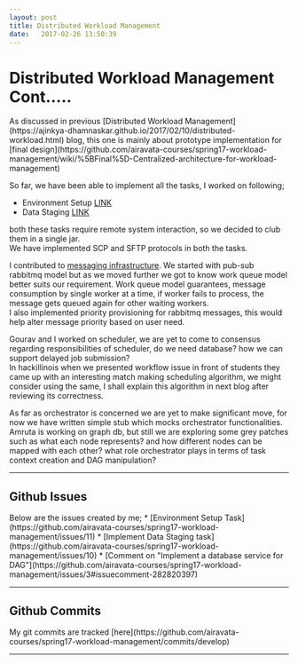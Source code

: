 ```yaml
---
layout: post
title: Distributed Workload Management  
date:   2017-02-26 13:50:39
---
```

<h1>Distributed Workload Management Cont.....</h1>
As discussed in previous [Distributed Workload Management](https://ajinkya-dhamnaskar.github.io/2017/02/10/distributed-workload.html)
blog, this one is mainly about prototype implementation for [final design](https://github.com/airavata-courses/spring17-workload-management/wiki/%5BFinal%5D-Centralized-architecture-for-workload-management)   

So far, we have been able to implement all the tasks, I worked on following;
* Environment Setup [LINK](https://github.com/airavata-courses/spring17-workload-management/tree/develop/workers/DataStaging)
* Data Staging [LINK](https://github.com/airavata-courses/spring17-workload-management/tree/develop/workers/DataStaging)   

both these tasks require remote system interaction, so we decided to club them in a single jar.   
We have implemented SCP and SFTP protocols in both the tasks. 

I contributed to [messaging infrastructure](https://github.com/airavata-courses/spring17-workload-management/tree/develop/Messaging).
We started with pub-sub rabbitmq model but as we moved further we got to know work queue model better suits our requirement. Work queue model guarantees,
message consumption by single worker at a time, if worker fails to process, the message gets queued again for other waiting workers.    
I also implemented priority provisioning for rabbitmq messages, this would help alter message priority based on user need. 

Gourav and I worked on scheduler, we are yet to come to consensus regarding responsibilities of scheduler, do we need database? how we can support delayed job submission?   
In hackillinois when we presented workflow issue in front of students they came up with an interesting match making scheduling algorithm, we might consider using the same, 
I shall explain this algorithm in next blog after reviewing its correctness.    

As far as orchestrator is concerned we are yet to make significant move, for now we have written simple stub which mocks orchestrator functionalities.
Amruta is working on graph db, but still we are exploring some grey patches such as what each node represents? and how different nodes can be mapped with each other?
what role orchestrator plays in terms of task context creation and DAG manipulation? 

<hr />

<h2>Github Issues</h2>
Below are the issues created by me;
* [Environment Setup Task](https://github.com/airavata-courses/spring17-workload-management/issues/11)
* [Implement Data Staging task](https://github.com/airavata-courses/spring17-workload-management/issues/10)
* [Comment on "Implement a database service for DAG"](https://github.com/airavata-courses/spring17-workload-management/issues/3#issuecomment-282820397)

<hr /> 

<h2>Github Commits</h2>
My git commits are tracked [here](https://github.com/airavata-courses/spring17-workload-management/commits/develop)
<hr />
